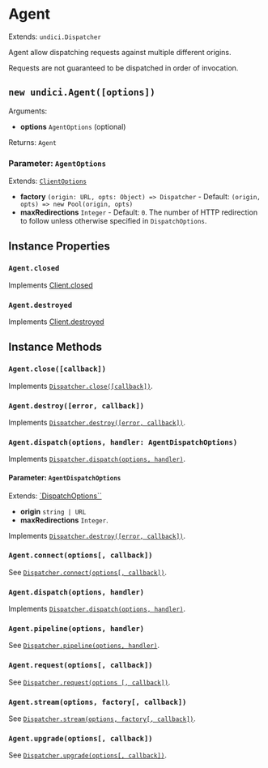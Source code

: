 # Agent

Extends: `undici.Dispatcher`

Agent allow dispatching requests against multiple different origins.

Requests are not guaranteed to be dispatched in order of invocation.

## `new undici.Agent([options])`

Arguments:

* **options** `AgentOptions` (optional)

Returns: `Agent`

### Parameter: `AgentOptions`

Extends: [`ClientOptions`](docs/api/Pool.md#parameter-pooloptions)

* **factory** `(origin: URL, opts: Object) => Dispatcher` - Default: `(origin, opts) => new Pool(origin, opts)`
* **maxRedirections** `Integer` - Default: `0`. The number of HTTP redirection to follow unless otherwise specified in `DispatchOptions`.

## Instance Properties

### `Agent.closed`

Implements [Client.closed](docs/api/Client.md#clientclosed)

### `Agent.destroyed`

Implements [Client.destroyed](docs/api/Client.md#clientdestroyed)

## Instance Methods

### `Agent.close([callback])`

Implements [`Dispatcher.close([callback])`](docs/api/Dispatcher.md#dispatcherclosecallback-promise).

### `Agent.destroy([error, callback])`

Implements [`Dispatcher.destroy([error, callback])`](docs/api/Dispatcher.md#dispatcherdestroyerror-callback-promise).

### `Agent.dispatch(options, handler: AgentDispatchOptions)`

Implements [`Dispatcher.dispatch(options, handler)`](docs/api/Dispatcher.md#dispatcherdispatchoptions-handler).

#### Parameter: `AgentDispatchOptions`

Extends: [`DispatchOptions``](docs/api/Dispatcher.md#parameter-dispatchoptions)

* **origin** `string | URL`
* **maxRedirections** `Integer`.

Implements [`Dispatcher.destroy([error, callback])`](docs/api/Dispatcher.md#dispatcherdestroyerror-callback-promise).

### `Agent.connect(options[, callback])`

See [`Dispatcher.connect(options[, callback])`](docs/api/Dispatcher.md#dispatcherconnectoptions-callback).

### `Agent.dispatch(options, handler)`

Implements [`Dispatcher.dispatch(options, handler)`](docs/api/Dispatcher.md#dispatcherdispatchoptions-handler).

### `Agent.pipeline(options, handler)`

See [`Dispatcher.pipeline(options, handler)`](docs/api/Dispatcher.md#dispatcherpipelineoptions-handler).

### `Agent.request(options[, callback])`

See [`Dispatcher.request(options [, callback])`](docs/api/Dispatcher.md#dispatcherrequestoptions-callback).

### `Agent.stream(options, factory[, callback])`

See [`Dispatcher.stream(options, factory[, callback])`](docs/api/Dispatcher.md#dispatcherstreamoptions-factory-callback).

### `Agent.upgrade(options[, callback])`

See [`Dispatcher.upgrade(options[, callback])`](docs/api/Dispatcher.md#dispatcherupgradeoptions-callback).
